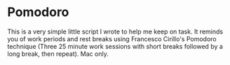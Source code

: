 # Pomodoro
This is a very simple little script I wrote to help me keep on task. It reminds you of work periods and rest breaks using Francesco Cirillo's Pomodoro technique (Three 25 minute work sessions with short breaks followed by a long break, then repeat). Mac only.
